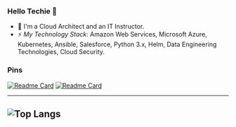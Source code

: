 ### Hello Techie 👋

- 🎯 I'm a Cloud Architect and an IT Instructor.
- ⚡ *My Technology Stack*: Amazon Web Services, Microsoft Azure, Kubernetes, Ansible, Salesforce, Python 3.x, Helm, Data Engineering Technologies, Cloud Security.

### Pins
[![Readme Card](https://github-readme-stats.vercel.app/api/pin/?username=kbindesh&repo=devops-masterclass)](https://github.com/kbindesh/devops-masterclass)
[![Readme Card](https://github-readme-stats.vercel.app/api/pin/?username=kbindesh&repo=git-bootcamp)](https://github.com/kbindesh/git-bootcamp)


---
![Top Langs](https://github-readme-stats.vercel.app/api/top-langs/?username=kbindesh&langs_count=5)
---

<!--
**kbindesh/kbindesh** is a ✨ _special_ ✨ repository because its `README.md` (this file) appears on your GitHub profile.

Here are some ideas to get you started:

- 🔭 I’m currently working on ...
- 🌱 I’m currently learning ...
- 👯 I’m looking to collaborate on ...
- 🤔 I’m looking for help with ...
- 💬 Ask me about ...
- 📫 How to reach me: ...
- 😄 Pronouns: ...
- ⚡ Fun fact: ...
-->
